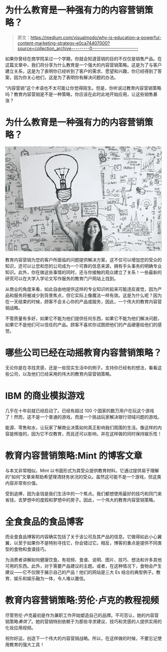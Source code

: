 # 为什么教育是一种强有力的内容营销策略？

> 原文：<https://medium.com/visualmodo/why-is-education-a-powerful-content-marketing-strategy-e0ca74407000?source=collection_archive---------0----------------------->

如果你曾经在商学院呆过一个学期，你就会知道营销的目的不仅仅是销售产品。在这篇文章中，我们将分享为什么教育是一个强大的内容营销策略。这是为了与客户建立关系，这是为了表明你已经听到了客户的需求、愿望和兴趣，你已经得到了答案，因为你关心他们，这是为了表明你有解决问题的办法。

“内容营销”这个术语也不太可能让你觉得陌生。但是，你听说过教育内容营销策略吗？教育内容营销是不是一种策略，你应该在此时此地开始应用，让这些销售暴涨？

# 为什么教育是一种强有力的内容营销策略？

![](img/d588f0ad288ff61d4bf234d90e324296.png)

教育内容营销为您的客户所面临的问题提供解决方案，这不仅可以增加您的受众的知识，还可以让您和您的公司成为一个可靠的信息来源，拥有手头事务的明确专业知识。此外，你在做这些事情的同时，还与你接触的观众建立了关系！一些最新的研究可以在大学入学论文写作服务的教育门户网站上找到。

从商业的角度来看，如此自由地提供这样的专业知识听起来可能违反直觉，因为产品和服务将被减少到背景焦点，但它实际上像魔法一样有效。这是为什么呢？因为在一天结束的时候，顾客不会关心你的产品或服务，因此，一个伟大的教育内容营销战略。

不管质量有多好，如果它不能为他们提供任何东西，如果它不能为他们解决问题，如果它不是他们可以信任的产品。顾客不喜欢你试图把他们的产品硬塞给他们的感觉。

# 哪些公司已经在动摇教育内容营销策略？

无论你是在寻找灵感，还是一些现实生活中的例子。支持你已经有的想法，看看这些公司，以及他们已经采用的伟大的教育内容营销策略。

# IBM 的商业模拟游戏

几乎在十年前就已经启动了。已经有超过 100 个国家的数万用户在玩这个游戏了！然而，这不是一个普通的游戏，而是一个挑战玩家解决银行领域问题的游戏。

能源、零售和水，让玩家了解商业决策如何真正影响我们周围的生活。像这样的内容是辉煌的，因为它不仅教育，而且还可以影响，并在这样做的同时保持娱乐性！

# 教育内容营销策略:Mint 的博客文章

与本文非常相似，Mint 以书面形式为其受众提供教育材料。它通过提供易于理解的“如何”文章来帮助希望理清财务状况的受众。虽然这可能不是一个游戏，但这类内容非常有价值。

受到追捧，因为金钱是我们生活中的一个焦点。我们都想使用最好的技巧和窍门来省钱，去梦想中的度假和梦想中的房子。因此，一个伟大的教育内容营销策略。

# 全食食品的食品博客

而全食食品博客的内容确实包括了关于该公司及其产品的信息。它做得如此小心翼翼，以至于如果你不是特别寻找它，你会错过它。相反，博客的重点是提供不同类型的食物和食谱技巧。

为消费者讲解如何健康饮食。有视频、食谱、说明、图片、技巧、想法和许多其他可用的东西。此外，对于需要产品建议的主题。或者，在这种情况下，食物会产生建议——它不仅限于展示自己的产品！他们的网站是三大 Es 结合的典型例子。教育、娱乐和娱乐融为一体，令人难以置信。

# 教育内容营销策略:劳伦·卢克的教程视频

尽管劳伦·卢克最初是作为兼职工作开始塑造自己的品牌。不可否认，她的内容营销策略*奏效了*。她的营销特别依赖于为那些寻求建议、技巧和灵感的人提供实用的化妆应用视频。

祝你好运，创造下一个伟大的内容营销战略。所以，在这样做的时候，不要忘记使用教育的强大工具！